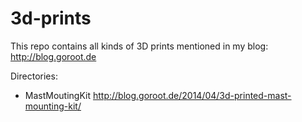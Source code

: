 3d-prints
=========

This repo contains all kinds of 3D prints mentioned in my blog: http://blog.goroot.de


Directories:

* MastMoutingKit http://blog.goroot.de/2014/04/3d-printed-mast-mounting-kit/
